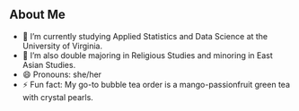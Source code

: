 ## About Me
- 🔭 I’m currently studying Applied Statistics and Data Science at the University of Virginia.
- 🌱 I’m also double majoring in Religious Studies and minoring in East Asian Studies.
- 😄 Pronouns: she/her
- ⚡ Fun fact: My go-to bubble tea order is a mango-passionfruit green tea with crystal pearls.
